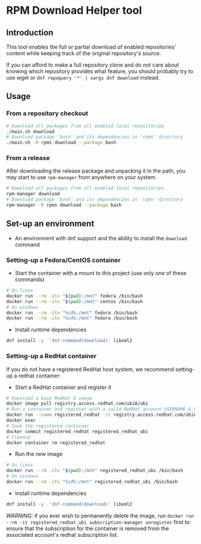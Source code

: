 # RPM Download Helper tool

## Introduction

This tool enables the full or partial download of enabled repositories' content while keeping track of the original repository's source.

If you can afford to make a full repository clone and do not care about knowing which repository provides what feature, you should probably try to use wget or `dnf repoquery '*' | xargs dnf download` instead.

## Usage

### From a repository checkout

```bash
# Download all packages from all enabled local repositories
./main.sh download
# Download package 'bash' and its dependencies in 'rpms' directory
./main.sh -R rpms download --package bash
```

### From a release

After downloading the release package and unpacking it in the path, you may start to use `rpm-manager` from anywhere on your system.

```bash
# Download all packages from all enabled local repositories
rpm-manager download
# Download package 'bash' and its dependencies in 'rpms' directory
rpm-manager -R rpms download --package bash
```

## Set-up an environment

* An environment with dnf support and the ability to install the `download` command

### Setting-up a Fedora/CentOS container

* Start the container with a mount to this project (use only one of these commands)

```bash
# On linux
docker run --rm -itv "$(pwd):/mnt" fedora /bin/bash
docker run --rm -itv "$(pwd):/mnt" centos /bin/bash
# On windows
docker run --rm -itv "%cd%:/mnt" fedora /bin/bash
docker run --rm -itv "%cd%:/mnt" fedora /bin/bash
```

* Install runtime dependencies

```bash
dnf install -y  'dnf-command(download)' libxml2
```

### Setting-up a RedHat container

If you do not have a registered RedHat host system, we recommend setting-up a redhat container:

* Start a RedHat container and register it

```bash
# Download a base RedHat 8 image
docker image pull registry.access.redhat.com/ubi8/ubi
# Run a container and register with a valid RedHat account USERNAME & PASSWORD
docker run --name registered_redhat -it registry.access.redhat.com/ubi8/ubi subscription-manager register --auto-attach --username USERNAME
docker exec
# Save the registered container
docker commit registered_redhat registered_redhat_ubi
# Cleanup
docker container rm registered_redhat
```

* Run the new image

```bash
# On linux
docker run --rm -itv "$(pwd):/mnt" registered_redhat_ubi /bin/bash
# On windows
docker run --rm -itv "%cd%:/mnt" registered_redhat_ubi /bin/bash
```

* Install runtime dependencies

```bash
dnf install -y  'dnf-command(download)' libxml2
```

*WARNING:* if you ever wish to permanently delete the image, run `docker run --rm -it registered_redhat_ubi subscription-manager unregister` first to ensure that the subscription for the container is removed from the associated account's redhat subscription list.
